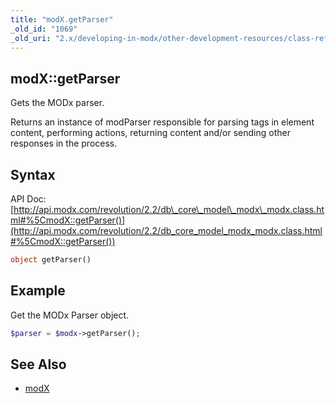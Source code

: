 ```yaml
---
title: "modX.getParser"
_old_id: "1069"
_old_uri: "2.x/developing-in-modx/other-development-resources/class-reference/modx/modx.getparser"
---
```


## modX::getParser

Gets the MODx parser.

Returns an instance of modParser responsible for parsing tags in element content, performing actions, returning content and/or sending other responses in the process.

## Syntax

API Doc: [http://api.modx.com/revolution/2.2/db\_core\_model\_modx\_modx.class.html#%5CmodX::getParser()](http://api.modx.com/revolution/2.2/db_core_model_modx_modx.class.html#%5CmodX::getParser())

``` php
object getParser()
```

## Example

Get the MODx Parser object.

``` php
$parser = $modx->getParser();
```

## See Also

- [modX](extending-modx/core-model/modx "modX")